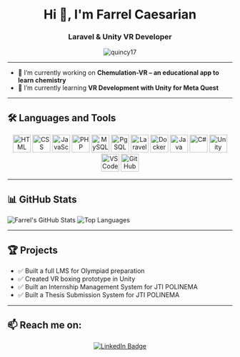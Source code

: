 <h1 align="center">Hi 👋, I'm Farrel Caesarian</h1>
<h3 align="center">Laravel & Unity VR Developer</h3>

<p align="center">
  <img src="https://komarev.com/ghpvc/?username=quincy17&label=Profile%20views&color=0e75b6&style=flat" alt="quincy17" />
</p>

---

- 🔭 I’m currently working on **Chemulation-VR – an educational app to learn chemistry**
- 🌱 I’m currently learning **VR Development with Unity for Meta Quest**

---

## 🛠️ Languages and Tools

<p align="center">
  <img src="https://cdn.jsdelivr.net/gh/devicons/devicon/icons/html5/html5-original.svg" width="40" alt="HTML" />
  <img src="https://cdn.jsdelivr.net/gh/devicons/devicon/icons/css3/css3-original.svg" width="40" alt="CSS" />
  <img src="https://cdn.jsdelivr.net/gh/devicons/devicon/icons/javascript/javascript-original.svg" width="40" alt="JavaScript" />
  <img src="https://cdn.jsdelivr.net/gh/devicons/devicon/icons/php/php-original.svg" width="40" alt="PHP" />
  <img src="https://cdn.jsdelivr.net/gh/devicons/devicon/icons/mysql/mysql-original.svg" width="40" alt="MySQL" /> 
  <img src="https://cdn.jsdelivr.net/gh/devicons/devicon/icons/pgsql/pgsql-original.svg" width="40" alt="PgSQL" /> 
  <img src="https://cdn.jsdelivr.net/gh/devicons/devicon/icons/laravel/laravel-original.svg" width="40" alt="Laravel" />
  <img src="https://cdn.jsdelivr.net/gh/devicons/devicon/icons/docker/docker-original.svg" width="40" alt="Docker" />
  <img src="https://cdn.jsdelivr.net/gh/devicons/devicon/icons/java/java-original.svg" width="40" alt="Java" />
  <img src="https://cdn.jsdelivr.net/gh/devicons/devicon/icons/csharp/csharp-original.svg" width="40" alt="C#" />
  <img src="https://cdn.jsdelivr.net/gh/devicons/devicon/icons/unity/unity-original.svg" width="40" alt="Unity" />
  <img src="https://cdn.jsdelivr.net/gh/devicons/devicon/icons/vscode/vscode-original.svg" width="40" alt="VS Code" />
  <img src="https://cdn.jsdelivr.net/gh/devicons/devicon/icons/github/github-original.svg" width="40" alt="GitHub" />
</p>

---

## 📊 GitHub Stats


  <img src="https://github-readme-stats.vercel.app/api?username=quincy17&show_icons=true&theme=radical" alt="Farrel's GitHub Stats" />
  <img src="https://github-readme-stats.vercel.app/api/top-langs/?username=quincy17&layout=compact&theme=radical" alt="Top Languages" />


---

## 🏆 Projects

- ✅ Built a full LMS for Olympiad preparation  
- ✅ Created VR boxing prototype in Unity  
- ✅ Built an Internship Management System for JTI POLINEMA  
- ✅ Built a Thesis Submission System for JTI POLINEMA  

---

## 📫 Reach me on:

<p align="center">
  <a href="https://linkedin.com/in/farrel-caesarian-a51227289" target="_blank">
    <img src="https://img.shields.io/badge/LinkedIn-Farrel%20Caesarian-0A66C2?style=for-the-badge&logo=linkedin&logoColor=white" alt="LinkedIn Badge" />
  </a>
</p>




